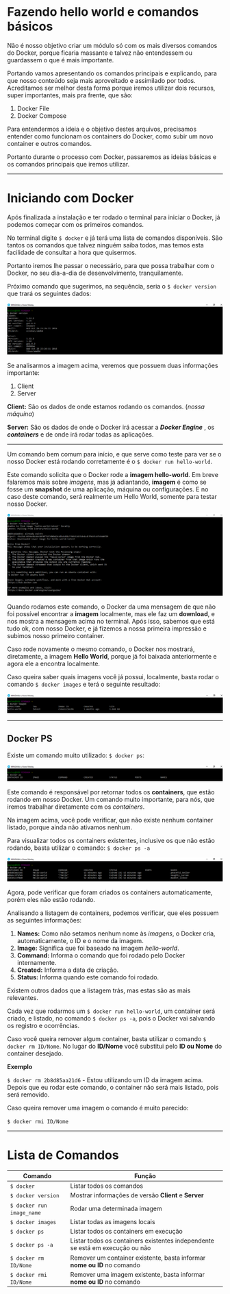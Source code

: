 # Fazendo hello world e comandos básicos

Não é nosso objetivo criar um módulo só com os mais diversos comandos do Docker, porque ficaria massante e talvez não entendessem ou guardassem o que é mais importante.

Portando vamos apresentando os comandos principais e explicando, para que nosso conteúdo seja mais aproveitado e assimilado por todos. Acreditamos ser melhor desta forma porque iremos utilizar dois recursos, super importantes, mais pra frente, que são:

1. Docker File
2. Docker Compose

Para entendermos a ideia e o objetivo destes arquivos, precisamos entender como funcionam os containers do Docker, como subir um novo container e outros comandos.

Portanto durante o processo com Docker, passaremos as ideias básicas e os comandos principais que iremos utilizar.

***

# Iniciando com Docker

Após finalizada a instalação e ter rodado o terminal para iniciar o Docker, já podemos começar com os primeiros comandos.

No terminal digite `$ docker` e já terá uma lista de comandos disponíveis. São tantos os comandos que talvez ninguém saiba todos, mas temos esta facilidade de consultar a hora que quisermos.

Portanto iremos lhe passar o necessário, para que possa trabalhar com o Docker, no seu dia-a-dia de desenvolvimento, tranquilamente.

Próximo comando que sugerimos, na sequência, seria o `$ docker version` que trará os seguintes dados:

![Docker Version](./images/docker-version-command.png "Docker Version Command")

Se analisarmos a imagem acima, veremos que possuem duas informações importante:

1. Client
2. Server

**Client:** São os dados de onde estamos rodando os comandos. (_nossa máquina_)

**Server:** São os dados de onde o Docker irá acessar a **_Docker Engine_** , os **_containers_** e de onde irá rodar todas as aplicações.

***

Um comando bem comum para início, e que serve como teste para ver se o nosso Docker está rodando corretamente é o `$ docker run hello-world`.

Este comando solicita que o Docker rode a **imagem hello-world**. Em breve falaremos mais sobre _imagens_, mas já adiantando, **imagem** é como se fosse um **snapshot** de uma aplicação, máquina ou configurações. E no caso deste comando, será realmente um Hello World, somente para testar nosso Docker.

![Docker Hello World](./images/docker-hello-world.png "Hello World")

Quando rodamos este comando, o Docker da uma mensagem de que não foi possível encontrar a **imagem** localmente, mas ele faz um **download**, e nos mostra a mensagem acima no terminal. Após isso, sabemos que está tudo ok, com nosso Docker, e já fizemos a nossa primeira impressão e subimos nosso primeiro container.

Caso rode novamente o mesmo comando, o Docker nos mostrará, diretamente, a imagem **Hello World**, porque já foi baixada anteriormente e agora ele a encontra localmente.

Caso queira saber quais imagens você já possui, localmente, basta rodar o comando `$ docker images` e terá o seguinte resultado:

![Docker Images](./images/docker-images.png "Docker Imagens")

***

## Docker PS

Existe um comando muito utilizado: `$ docker ps`:

![Docker ps](./images/docker-ps.png "Docker ps")

Este comando é responsável por retornar todos os **containers**, que estão rodando em nosso Docker. Um comando muito importante, para nós, que iremos trabalhar diretamente com os _containers_.

Na imagem acima, você pode verificar, que não existe nenhum container listado, porque ainda não ativamos nenhum.

Para visualizar todos os containers existentes, inclusive os que não estão rodando, basta utilizar o comando: `$ docker ps -a`

![Docker ps -a](./images/docker-ps-a.png "Docker ps -a")

Agora, pode verificar que foram criados os containers automaticamente, porém eles não estão rodando.

Analisando a listagem de containers, podemos verificar, que eles possuem as seguintes informações:

1. **Names:** Como não setamos nenhum nome às _imagens_, o Docker cria, automaticamente, o ID e o nome da imagem.
2. **Image:** Significa que foi baseado na imagem _hello-world_.
3. **Command:** Informa o comando que foi rodado pelo Docker internamente.
4. **Created:** Informa a data de criação.
5. **Status:** Informa quando este comando foi rodado.

Existem outros dados que a listagem trás, mas estas são as mais relevantes.

Cada vez que rodarmos um `$ docker run hello-world`, um container será criado, e listado, no comando `$ docker ps -a`, pois o Docker vai salvando os registro e ocorrências.

Caso você queira remover algum container, basta utilizar o comando `$ docker rm ID/Nome`. No lugar do **ID/Nome** você substitui pelo **ID ou Nome** do container desejado.

**Exemplo**

`$ docker rm 2b8d85aa21d6` - Estou utilizando um ID da imagem acima. Depois que eu rodar este comando, o container não será mais listado, pois será removido.

Caso queira remover uma imagem o comando é muito parecido:

`$ docker rmi ID/Nome`

***

# Lista de Comandos

Comando | Função
------------ | ------------
`$ docker` | Listar todos os comandos
`$ docker version` | Mostrar informações de versão **Client** e **Server**
`$ docker run image_name` | Rodar uma determinada imagem
`$ docker images` | Listar todas as imagens locais
`$ docker ps` | Listar todos os containers em execução
`$ docker ps -a` | Listar todos os containers existentes independente se está em execução ou não
`$ docker rm ID/Nome` | Remover um container existente, basta informar **nome ou ID** no comando
`$ docker rmi ID/Nome` | Remover uma imagem existente, basta informar **nome ou ID** no comando